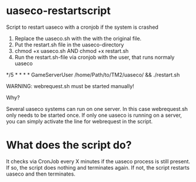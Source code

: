 # uaseco-restartscript
Script to restart uaseco with a cronjob if the system is crashed

1. Replace the uaseco.sh with the with the original file.
2. Put the restart.sh file in the uaseco-directory
3. chmod +x uaseco.sh AND chmod +x restart.sh
4. Run the restart.sh-file via cronjob with the user, that runs normaly uaseco

*/5 * * * * GameServerUser /home/Path/to/TM2/uaseco/ && ./restart.sh

WARNING: webrequest.sh must be started manually!

Why?

Several uaseco systems can run on one server. In this case webrequest.sh only needs to be started once.
If only one uaseco is running on a server, you can simply activate the line for webrequest in the script.

# What does the script do?

It checks via CronJob every X minutes if the uaseco process is still present.
If so, the script does nothing and terminates again.
If not, the script restarts uaseco and then terminates.
